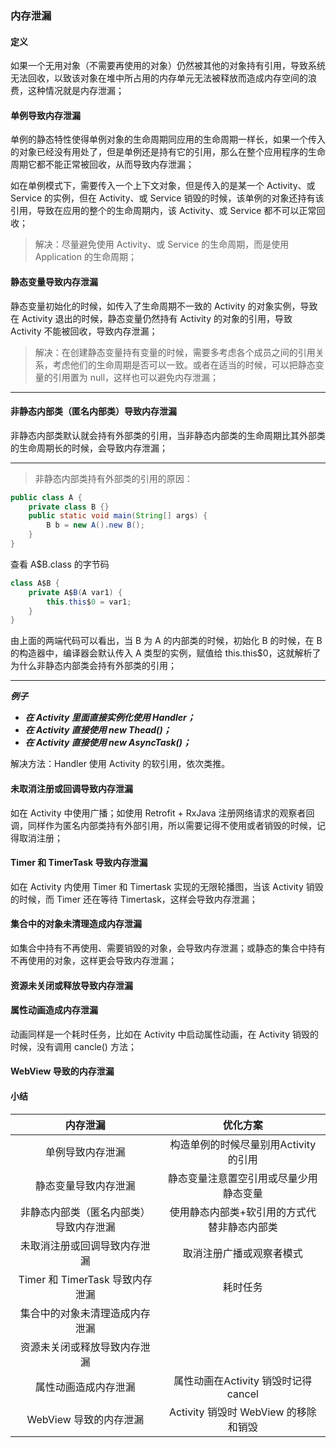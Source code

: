 ### 内存泄漏

#### 定义

如果一个无用对象（不需要再使用的对象）仍然被其他的对象持有引用，导致系统无法回收，以致该对象在堆中所占用的内存单元无法被释放而造成内存空间的浪费，这种情况就是内存泄漏；

#### 单例导致内存泄漏

单例的静态特性使得单例对象的生命周期同应用的生命周期一样长，如果一个传入的对象已经没有用处了，但是单例还是持有它的引用，那么在整个应用程序的生命周期它都不能正常被回收，从而导致内存泄漏；

如在单例模式下，需要传入一个上下文对象，但是传入的是某一个 Activity、或 Service 的实例，但在 Activity、或 Service 销毁的时候，该单例的对象还持有该引用，导致在应用的整个的生命周期内，该 Activity、或 Service 都不可以正常回收；

> 解决：尽量避免使用 Activity、或 Service 的生命周期，而是使用 Application 的生命周期；

#### 静态变量导致内存泄漏

静态变量初始化的时候，如传入了生命周期不一致的 Activity 的对象实例，导致在 Activity 退出的时候，静态变量仍然持有 Activity 的对象的引用，导致 Activity 不能被回收，导致内存泄漏；

> 解决：在创建静态变量持有变量的时候，需要多考虑各个成员之间的引用关系，考虑他们的生命周期是否可以一致。或者在适当的时候，可以把静态变量的引用置为 null，这样也可以避免内存泄漏；

---

#### 非静态内部类（匿名内部类）导致内存泄漏

非静态内部类默认就会持有外部类的引用，当非静态内部类的生命周期比其外部类的生命周期长的时候，会导致内存泄漏；

---

> 非静态内部类持有外部类的引用的原因：

```java
public class A {
    private class B {}
    public static void main(String[] args) {
        B b = new A().new B();
    }
}
```
查看 A$B.class 的字节码
```java
class A$B {
    private A$B(A var1) {
        this.this$0 = var1;
    }
}
```
由上面的两端代码可以看出，当 B 为 A 的内部类的时候，初始化 B 的时候，在 B 的构造器中，编译器会默认传入 A 类型的实例，赋值给 this.this$0，这就解析了为什么非静态内部类会持有外部类的引用；

---

***例子***
- ***在 Activity 里面直接实例化使用 Handler；***
- ***在 Activity 直接使用 new Thead()；***
- ***在 Activity 直接使用 new AsyncTask()；***

解决方法：Handler 使用 Activity 的软引用，依次类推。

#### 未取消注册或回调导致内存泄漏

如在 Activity 中使用广播；如使用 Retrofit + RxJava 注册网络请求的观察者回调，同样作为匿名内部类持有外部引用，所以需要记得不使用或者销毁的时候，记得取消注册；

#### Timer 和 TimerTask 导致内存泄漏

如在 Activity 内使用 Timer 和 Timertask 实现的无限轮播图，当该 Activity 销毁的时候，而 Timer 还在等待 Timertask，这样会导致内存泄漏；

#### 集合中的对象未清理造成内存泄漏

如集合中持有不再使用、需要销毁的对象，会导致内存泄漏；或静态的集合中持有不再使用的对象，这样更会导致内存泄漏；

#### 资源未关闭或释放导致内存泄漏

#### 属性动画造成内存泄漏

动画同样是一个耗时任务，比如在 Activity 中启动属性动画，在 Activity 销毁的时候，没有调用 cancle() 方法；

#### WebView 导致的内存泄漏

#### 小结

|内存泄漏|优化方案|
:--:|:--:
|单例导致内存泄漏|构造单例的时候尽量别用Activity 的引用|
|静态变量导致内存泄漏|静态变量注意置空引用或尽量少用静态变量|
|非静态内部类（匿名内部类）导致内存泄漏|使用静态内部类+软引用的方式代替非静态内部类|
|未取消注册或回调导致内存泄漏|取消注册广播或观察者模式|
|Timer 和 TimerTask 导致内存泄漏|耗时任务|
|集合中的对象未清理造成内存泄漏||
|资源未关闭或释放导致内存泄漏||
|属性动画造成内存泄漏|属性动画在Activity 销毁时记得cancel|
|WebView 导致的内存泄漏|Activity 销毁时 WebView 的移除和销毁|











